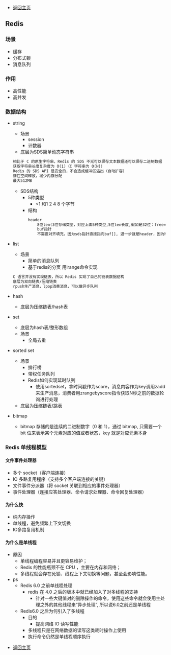 * [返回主页](../home.md)
## Redis
### 场景
+ 缓存
+ 分布式锁
+ 消息队列

### 作用
* 高性能
* 高并发

### 数据结构
+ string <br/>
    + 场景
        + session
        + 计数器
    + 底层为SDS简单动态字符串
    ```markdown
    相比于 C 的原生字符串，Redis 的 SDS 不光可以保存文本数据还可以保存二进制数据
    获取字符串长度复杂度为 O(1)（C 字符串为 O(N)）
    Redis 的 SDS API 是安全的，不会造成缓冲区溢出（自动扩容）
    惰性空间释放，减少内存分配
    最大512MB
    ```
    + SDS结构
        + 5种类型
            + <1 和1 2 4 8 个字节
        + 结构
            ```markdown
            header
                8位len(3位存储类型，对应上面5种类型,5位len长度,假如是32位：free=32-len)
                buf指针
                不需要对齐填充，因为sds指针直接指向buf[], 退一步就是header，因为header是8位，不对齐更快
            ``` 
+ list
    + 场景
      + 简单的消息队列
      + 基于redis的分页 用lrange命令实现
    ```markdown
    C 语言并没有实现链表，所以 Redis 实现了自己的链表数据结构
    底层为双向链表/压缩链表
    rpush生产消息，lpop消费消息，可以做异步队列
    ```
+ hash
    + 底层为压缩链表/hash表
    
+ set
    + 底层为hash表/整形数组
    + 场景
        + 全局去重
    
+ sorted set
    + 场景
       + 排行榜
       + 带权任务队列
       + Redis如何实现延时队列
         + 使用sortedset，拿时间戳作为score，消息内容作为key调用zadd来生产消息，消费者用zrangebyscore指令获取N秒之前的数据轮询进行处理
  + 底层为压缩链表/跳表

+ bitmap
    + bitmap 存储的是连续的二进制数字（0 和 1），通过 bitmap, 只需要一个 bit 位来表示某个元素对应的值或者状态，key 就是对应元素本身

###  Redis 单线程模型
#### 文件事件处理器
+ 多个 socket（客户端连接）
+ IO 多路复用程序（支持多个客户端连接的关键）
+ 文件事件分派器（将 socket 关联到相应的事件处理器）
+ 事件处理器（连接应答处理器、命令请求处理器、命令回复处理器）

#### 为什么快
+ 纯内存操作 
+ 单线程，避免频繁上下文切换
+ IO多路复用机制

#### 为什么是单线程
+ 原因
    + 单线程编程容易并且更容易维护；
	+ Redis 的性能瓶颈不在 CPU ，主要在内存和网络；
	+ 多线程就会存在死锁、线程上下文切换等问题，甚至会影响性能。
+ ps
    + Redis 6.0 之前单线程处理
		+ redis 在 4.0 之后的版本中就已经加入了对多线程的支持
			+ 针对一些大键值对的删除操作的命令，使用这些命令就会使用主处理之外的其他线程来“异步处理”, 所以说6.0之前还是单线程
	+ Redis6.0 之后为何引入了多线程
		+ 目的
			+ 提高网络 IO 读写性能
		+ 多线程只是在网络数据的读写这类耗时操作上使用
		+ 执行命令仍然是单线程顺序执行

* [返回主页](../home.md)